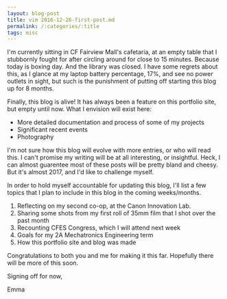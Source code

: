 ```yaml
---
layout: blog-post
title: vim 2016-12-26-first-post.md
permalink: /:categories/:title
tags: misc
---
```


I'm currently sitting in CF Fairview Mall's cafetaria, at an empty table that I stubbornly fought for after circling around for close to 15 minutes. Because today is boxing day. And the library was closed. I have some regrets about this, as I glance at my laptop battery percentage, 17%, and see no power outlets in sight, but such is the punishment of putting off starting this blog up for 8 months.

Finally, this blog is alive! It has always been a feature on this portfolio site, but empty until now. What I envision will exist here:

* More detailed documentation and process of some of my projects
* Significant recent events
* Photography 

I'm not sure how this blog will evolve with more entries, or who will read this. I can't promise my writing will be at all interesting, or insightful. Heck, I can almost guarentee most of these posts will be pretty bland and cheesy. But it's almost 2017, and I'd like to challenge myself.

In order to hold myself accountable for updating this blog, I'll list a few topics that I plan to include in this blog in the coming weeks/months.

1. Reflecting on my second co-op, at the Canon Innovation Lab.
2. Sharing some shots from my first roll of 35mm film that I shot over the past month
3. Recounting CFES Congress, which I will attend next week
4. Goals for my 2A Mechatronics Engineering term
5. How this portfolio site and blog was made

Congratulations to both you and me for making it this far. Hopefully there will be more of this soon. 

Signing off for now,

Emma 
